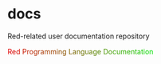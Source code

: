 # docs
Red-related user documentation repository

<font color="#E00000">R</font><font color="#DA0600">e</font><font color="#D40C00">d</font><font color="#CE1200"> </font><font color="#C81800">P</font><font color="#C21E00">r</font><font color="#BC2400">o</font><font color="#B62A00">g</font><font color="#B03000">r</font><font color="#AA3600">a</font><font color="#A43C00">m</font><font color="#9E4200">m</font><font color="#984800">i</font><font color="#924E00">n</font><font color="#8C5400">g</font><font color="#865A00"> </font><font color="#806000">L</font><font color="#7A6600">a</font><font color="#746C00">n</font><font color="#6E7200">g</font><font color="#687800">u</font><font color="#627E00">a</font><font color="#5C8400">g</font><font color="#568A00">e</font><font color="#509000"> </font><font color="#4A9600">D</font><font color="#449C00">o</font><font color="#3EA200">c</font><font color="#38A800">u</font><font color="#32AE00">m</font><font color="#2CB400">e</font><font color="#26BA00">n</font><font color="#20C000">t</font><font color="#1AC600">a</font><font color="#14CC00">t</font><font color="#0ED200">i</font><font color="#08D800">o</font><font color="#02DE00">n</font>
